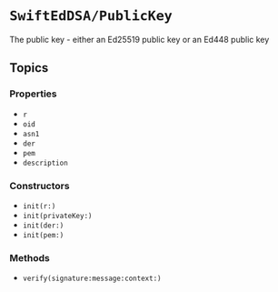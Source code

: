 # ``SwiftEdDSA/PublicKey``

The public key - either an Ed25519 public key or an Ed448 public key

## Topics

### Properties

- ``r``
- ``oid``
- ``asn1``
- ``der``
- ``pem``
- ``description``

### Constructors

- ``init(r:)``
- ``init(privateKey:)``
- ``init(der:)``
- ``init(pem:)``

### Methods

- ``verify(signature:message:context:)``

